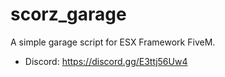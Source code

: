 # scorz_garage
A simple garage script for ESX Framework FiveM.
* Discord: https://discord.gg/E3ttj56Uw4
